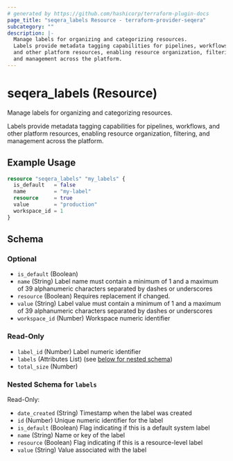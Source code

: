 ```yaml
---
# generated by https://github.com/hashicorp/terraform-plugin-docs
page_title: "seqera_labels Resource - terraform-provider-seqera"
subcategory: ""
description: |-
  Manage labels for organizing and categorizing resources.
  Labels provide metadata tagging capabilities for pipelines, workflows,
  and other platform resources, enabling resource organization, filtering,
  and management across the platform.
---
```


# seqera_labels (Resource)

Manage labels for organizing and categorizing resources.

Labels provide metadata tagging capabilities for pipelines, workflows,
and other platform resources, enabling resource organization, filtering,
and management across the platform.

## Example Usage

```terraform
resource "seqera_labels" "my_labels" {
  is_default   = false
  name         = "my-label"
  resource     = true
  value        = "production"
  workspace_id = 1
}
```

<!-- schema generated by tfplugindocs -->
## Schema

### Optional

- `is_default` (Boolean)
- `name` (String) Label name must contain a minimum of 1 and a maximum of 39 alphanumeric characters separated by dashes or underscores
- `resource` (Boolean) Requires replacement if changed.
- `value` (String) Label value must contain a minimum of 1 and a maximum of 39 alphanumeric characters separated by dashes or underscores
- `workspace_id` (Number) Workspace numeric identifier

### Read-Only

- `label_id` (Number) Label numeric identifier
- `labels` (Attributes List) (see [below for nested schema](#nestedatt--labels))
- `total_size` (Number)

<a id="nestedatt--labels"></a>
### Nested Schema for `labels`

Read-Only:

- `date_created` (String) Timestamp when the label was created
- `id` (Number) Unique numeric identifier for the label
- `is_default` (Boolean) Flag indicating if this is a default system label
- `name` (String) Name or key of the label
- `resource` (Boolean) Flag indicating if this is a resource-level label
- `value` (String) Value associated with the label
